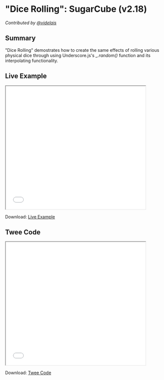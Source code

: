 # "Dice Rolling": SugarCube (v2.18)

*Contributed by <a href="https://github.com/videlais">@videlais</a>*

## Summary

"Dice Rolling" demostrates how to create the same effects of rolling various physical dice through using Underscore.js's *_.random()* function and its interpolating functionality.

## Live Example

<section>
<iframe src="snowman_dicerolling_example.html" height=400 width=90%></iframe>


Download: <a href="snowman_dicerolling_example.html" target="_blank">Live Example</a>
</section>

## Twee Code

<section>
<iframe src="snowman_dicerolling_twee.txt" height=400 width=90%></iframe>


Download: <a href="snowman_dicerolling_twee.txt" target="_blank">Twee Code</a>
</section>

